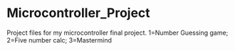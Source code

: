 # Microcontroller_Project
Project files for my microcontroller  final project. 1=Number Guessing game; 2=Five number calc; 3=Mastermind
